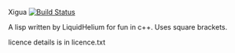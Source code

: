 Xigua [![Build Status](https://travis-ci.org/LiquidHelium/XiguaLang.png?branch=master)](https://travis-ci.org/LiquidHelium/XiguaLang)

A lisp written by LiquidHelium for fun in c++. Uses square brackets.

licence details is in licence.txt
